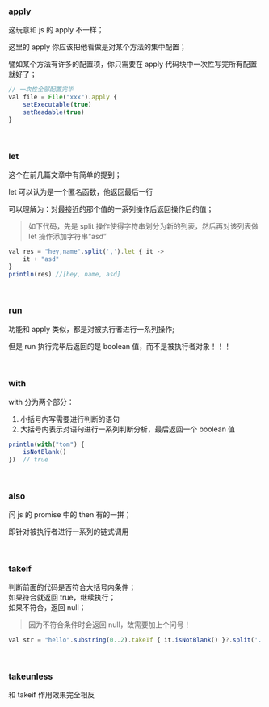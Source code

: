 ### apply

这玩意和 js 的 apply 不一样；

这里的 apply 你应该把他看做是对某个方法的集中配置；

譬如某个方法有许多的配置项，你只需要在 apply 代码块中一次性写完所有配置就好了；

```js
// 一次性全部配置完毕
val file = File("xxx").apply {
    setExecutable(true)
    setReadable(true)
}
```

<br>

### let

这个在前几篇文章中有简单的提到；

let 可以认为是一个匿名函数，他返回最后一行

可以理解为：对最接近的那个值的一系列操作后返回操作后的值；

> 如下代码，先是 split 操作使得字符串划分为新的列表，然后再对该列表做 let 操作添加字符串“asd”

```js
val res = "hey,name".split(',').let { it ->
    it + "asd"
}
println(res) //[hey, name, asd]
```

<br>

### run

功能和 apply 类似，都是对被执行者进行一系列操作;

但是 run 执行完毕后返回的是 boolean 值，而不是被执行者对象！！！

<br>

### with

with 分为两个部分：

1. 小括号内写需要进行判断的语句
2. 大括号内表示对语句进行一系列判断分析，最后返回一个 boolean 值

```js
println(with("tom") {
    isNotBlank()
})  // true
```

<br>

### also

问 js 的 promise 中的 then 有的一拼；

即针对被执行者进行一系列的链式调用

<br>

### takeif

判断前面的代码是否符合大括号内条件；  
如果符合就返回 true，继续执行；  
如果不符合，返回 null；

> 因为不符合条件时会返回 null，故需要加上个问号！

```js
val str = "hello".substring(0..2).takeIf { it.isNotBlank() }?.split('.')
```

<br>

### takeunless

和 takeif 作用效果完全相反

<br>
